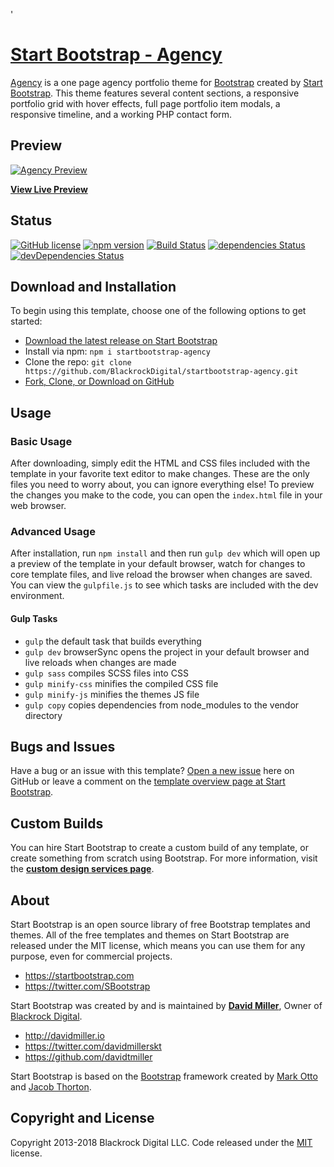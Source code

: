 



'







# [Start Bootstrap - Agency](https://startbootstrap.com/template-overviews/agency/)

[Agency](https://startbootstrap.com/template-overviews/agency/) is a one page agency portfolio theme for [Bootstrap](http://getbootstrap.com/) created by [Start Bootstrap](http://startbootstrap.com/). This theme features several content sections, a responsive portfolio grid with hover effects, full page portfolio item modals, a responsive timeline, and a working PHP contact form.

## Preview

[![Agency Preview](https://startbootstrap.com/assets/img/templates/agency.jpg)](https://blackrockdigital.github.io/startbootstrap-agency/)

**[View Live Preview](https://blackrockdigital.github.io/startbootstrap-agency/)**

## Status

[![GitHub license](https://img.shields.io/badge/license-MIT-blue.svg)](https://raw.githubusercontent.com/BlackrockDigital/startbootstrap-agency/master/LICENSE)
[![npm version](https://img.shields.io/npm/v/startbootstrap-agency.svg)](https://www.npmjs.com/package/startbootstrap-agency)
[![Build Status](https://travis-ci.org/BlackrockDigital/startbootstrap-agency.svg?branch=master)](https://travis-ci.org/BlackrockDigital/startbootstrap-agency)
[![dependencies Status](https://david-dm.org/BlackrockDigital/startbootstrap-agency/status.svg)](https://david-dm.org/BlackrockDigital/startbootstrap-agency)
[![devDependencies Status](https://david-dm.org/BlackrockDigital/startbootstrap-agency/dev-status.svg)](https://david-dm.org/BlackrockDigital/startbootstrap-agency?type=dev)

## Download and Installation

To begin using this template, choose one of the following options to get started:
* [Download the latest release on Start Bootstrap](https://startbootstrap.com/template-overviews/agency/)
* Install via npm: `npm i startbootstrap-agency`
* Clone the repo: `git clone https://github.com/BlackrockDigital/startbootstrap-agency.git`
* [Fork, Clone, or Download on GitHub](https://github.com/BlackrockDigital/startbootstrap-agency)

## Usage

### Basic Usage

After downloading, simply edit the HTML and CSS files included with the template in your favorite text editor to make changes. These are the only files you need to worry about, you can ignore everything else! To preview the changes you make to the code, you can open the `index.html` file in your web browser.

### Advanced Usage

After installation, run `npm install` and then run `gulp dev` which will open up a preview of the template in your default browser, watch for changes to core template files, and live reload the browser when changes are saved. You can view the `gulpfile.js` to see which tasks are included with the dev environment.

#### Gulp Tasks

- `gulp` the default task that builds everything
- `gulp dev` browserSync opens the project in your default browser and live reloads when changes are made
- `gulp sass` compiles SCSS files into CSS
- `gulp minify-css` minifies the compiled CSS file
- `gulp minify-js` minifies the themes JS file
- `gulp copy` copies dependencies from node_modules to the vendor directory

## Bugs and Issues

Have a bug or an issue with this template? [Open a new issue](https://github.com/BlackrockDigital/startbootstrap-agency/issues) here on GitHub or leave a comment on the [template overview page at Start Bootstrap](http://startbootstrap.com/template-overviews/agency/).

## Custom Builds

You can hire Start Bootstrap to create a custom build of any template, or create something from scratch using Bootstrap. For more information, visit the **[custom design services page](https://startbootstrap.com/bootstrap-design-services/)**.

## About

Start Bootstrap is an open source library of free Bootstrap templates and themes. All of the free templates and themes on Start Bootstrap are released under the MIT license, which means you can use them for any purpose, even for commercial projects.

* https://startbootstrap.com
* https://twitter.com/SBootstrap

Start Bootstrap was created by and is maintained by **[David Miller](http://davidmiller.io/)**, Owner of [Blackrock Digital](http://blackrockdigital.io/).

* http://davidmiller.io
* https://twitter.com/davidmillerskt
* https://github.com/davidtmiller

Start Bootstrap is based on the [Bootstrap](http://getbootstrap.com/) framework created by [Mark Otto](https://twitter.com/mdo) and [Jacob Thorton](https://twitter.com/fat).

## Copyright and License

Copyright 2013-2018 Blackrock Digital LLC. Code released under the [MIT](https://github.com/BlackrockDigital/startbootstrap-agency/blob/gh-pages/LICENSE) license.
